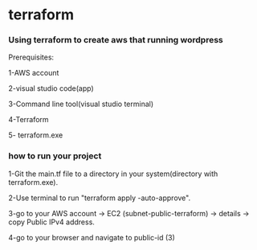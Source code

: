 
# terraform

<h3>Using terraform to create aws that running wordpress </h3>



Prerequisites:  

1-AWS account

2-visual studio code(app)

3-Command line tool(visual studio terminal)

4-Terraform

5- terraform.exe



<h3>how to run your project</h3>


1-Git the main.tf file to a directory in your system(directory with terraform.exe).


2-Use terminal to run "terraform apply -auto-approve".


3-go to your AWS account -> EC2 (subnet-public-terraform) ->  details -> copy Public IPv4 address.


4-go to your browser and navigate to public-id (3) 



